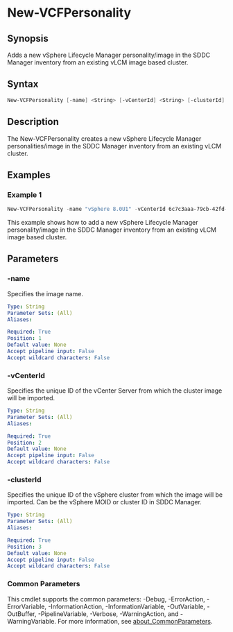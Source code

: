 # New-VCFPersonality

## Synopsis

Adds a new vSphere Lifecycle Manager personality/image in the SDDC Manager inventory from an existing vLCM image based cluster.

## Syntax

```powershell
New-VCFPersonality [-name] <String> [-vCenterId] <String> [-clusterId] <String> [<CommonParameters>]
```

## Description

The New-VCFPersonality creates a new vSphere Lifecycle Manager personalities/image in the SDDC Manager inventory from an existing vLCM cluster.

## Examples

### Example 1

```powershell
New-VCFPersonality -name "vSphere 8.0U1" -vCenterId 6c7c3aaa-79cb-42fd-ade3-353f682cb1dc -clusterId "domain-c44"
```

This example shows how to add a new vSphere Lifecycle Manager personality/image in the SDDC Manager inventory from an existing vLCM image based cluster.

## Parameters

### -name

Specifies the image name.

```yaml
Type: String
Parameter Sets: (All)
Aliases:

Required: True
Position: 1
Default value: None
Accept pipeline input: False
Accept wildcard characters: False
```

### -vCenterId

Specifies the unique ID of the vCenter Server from which the cluster image will be imported.

```yaml
Type: String
Parameter Sets: (All)
Aliases:

Required: True
Position: 2
Default value: None
Accept pipeline input: False
Accept wildcard characters: False
```

### -clusterId

Specifies the unique ID of the vSphere cluster from which the image will be imported. Can be the vSphere MOID or cluster ID in SDDC Manager.

```yaml
Type: String
Parameter Sets: (All)
Aliases:

Required: True
Position: 3
Default value: None
Accept pipeline input: False
Accept wildcard characters: False
```

### Common Parameters

This cmdlet supports the common parameters: -Debug, -ErrorAction, -ErrorVariable, -InformationAction, -InformationVariable, -OutVariable, -OutBuffer, -PipelineVariable, -Verbose, -WarningAction, and -WarningVariable. For more information, see [about_CommonParameters](http://go.microsoft.com/fwlink/?LinkID=113216).
